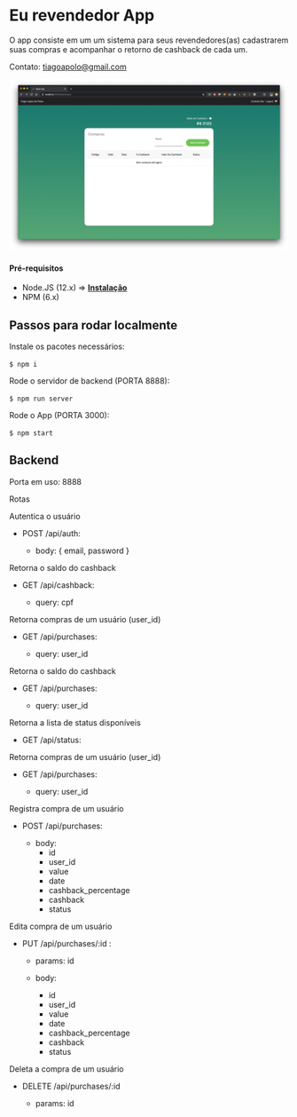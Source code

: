 # Eu revendedor App

O app consiste em um um sistema para seus revendedores(as) cadastrarem suas compras e acompanhar o retorno de cashback de cada um.

Contato: tiagoapolo@gmail.com

![App Screenshot](./app-image.png)

#### Pré-requisitos

- Node.JS (12.x) => [**Instalação**](https://nodejs.org/en/download/)
- NPM (6.x)


## Passos para rodar localmente

Instale os pacotes necessários:

`$ npm i`

Rode o servidor de backend (PORTA 8888):

`$ npm run server`


Rode o App (PORTA 3000):

`$ npm start`



## Backend

Porta em uso: 8888

Rotas

Autentica o usuário

- POST /api/auth:

  - body: { email, password } 

Retorna o saldo do cashback

- GET /api/cashback:
  
  - query: cpf

Retorna compras de um usuário (user_id)

- GET /api/purchases:
  
  - query: user_id


Retorna o saldo do cashback

- GET /api/purchases:
  
  - query: user_id

Retorna a lista de status disponíveis

- GET /api/status:
  

Retorna compras de um usuário (user_id)

- GET /api/purchases:
  
  - query: user_id

Registra compra de um usuário

- POST /api/purchases:
  
  - body: 
      - id
      - user_id
      - value
      - date
      - cashback_percentage
      - cashback
      - status  

Edita compra de um usuário

- PUT /api/purchases/:id :

  - params: id
  
  - body: 
      - id
      - user_id
      - value
      - date
      - cashback_percentage
      - cashback
      - status  

Deleta a compra de um usuário

- DELETE /api/purchases/:id

  - params: id